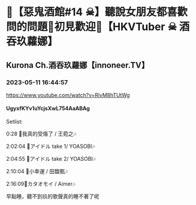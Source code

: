 # 💜【惡鬼酒館#14 ☠】聽說女朋友都喜歡問的問題🖤初見歡迎💜【HKVTuber ☠ 酒吞玖蘿娜】

## Kurona Ch.酒吞玖蘿娜【innoneer.TV】

### 2023-05-11 16:44:57

https://www.youtube.com/watch?v=RlvM8hTUtWg

#### UgyxfKYv1uYcjsXwL754AaABAg

Setlist:

0:28 🎤我真的受傷了 / 王菀之🎶

2:02:04 🎤アイドル take 1/ YOASOBI🎶

2:04:55 🎤アイドル take 2/ YOASOBI🎶

2:10:04 🎤小幸運 / 田馥甄🎶

2:16:09🎤カタオモイ / Aimer🎶



早點睡，聽不到玖的歌聲真的睡不著了呢

